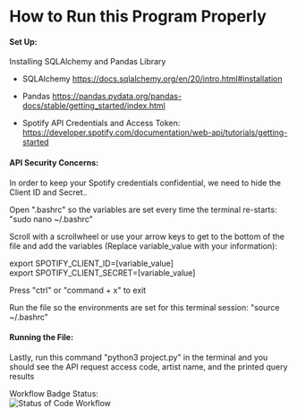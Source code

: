 # How to Run this Program Properly

#### Set Up:

Installing SQLAlchemy and Pandas Library

 - SQLAlchemy
 https://docs.sqlalchemy.org/en/20/intro.html#installation
 - Pandas
  https://pandas.pydata.org/pandas-docs/stable/getting_started/index.html

 - Spotify API Credentials and Access Token:
https://developer.spotify.com/documentation/web-api/tutorials/getting-started

#### API Security Concerns:

In order to keep your Spotify credentials confidential, 
we need to hide the Client ID and Secret..

Open ".bashrc" so the variables are set every time the terminal re-starts: "sudo nano ~/.bashrc"

Scroll with a scrollwheel or use your arrow keys to get to the bottom of the file and add the variables (Replace variable_value with your information):

export SPOTIFY_CLIENT_ID=[variable_value] \
export SPOTIFY_CLIENT_SECRET=[variable_value]

Press "ctrl" or "command + x" to exit

Run the file so the environments are set for this terminal session: "source ~/.bashrc"

#### Running the File: 
Lastly, run this command "python3 project.py" in the terminal and you should see the API request access code, artist name, and the printed query results

Workflow Badge Status: \
![Status of Code Workflow](https://github.com/BenjKodi7/spotifyProjectSEO/actions/.github/workflows/main.yml/badge.svg)
